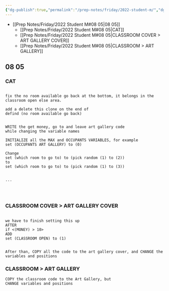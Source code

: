 ```yaml
---
{"dg-publish":true,"permalink":"/prep-notes/friday/2022-student-m/","dgHomeLink":true,"dgPassFrontmatter":false}
---
```



- [[Prep Notes/Friday/2022 Student M#08 05|08 05]]
	- [[Prep Notes/Friday/2022 Student M#08 05|CAT]]
	- [[Prep Notes/Friday/2022 Student M#08 05|CLASSROOM COVER > ART GALLERY COVER]]
	- [[Prep Notes/Friday/2022 Student M#08 05|CLASSROOM > ART GALLERY]]



## 08 05

<div class="blocks">

### CAT

```

fix the no room available go back at the bottom, it belongs in the classroom open else area.

add a delete this clone on the end of 
defind (no room available go back)


WRITE the get money, go to and leave art gallery code
while changing the variable names

INITIALIZE all the MAX and OCCUPANTS VARIABLES, for example
set (OCCUPANTS ART GALLERY) to (0) 

Change 
set (which room to go to) to (pick random (1) to (2))
to
set (which room to go to) to (pick random (1) to (3))


...




```

### CLASSROOM COVER > ART GALLERY COVER

```

we have to finish setting this up
AFTER
if <(MONEY) > 10>
ADD
set (CLASSROOM OPEN) to (1)


After than, COPY all the code to the art gallery cover, and CHANGE the variables and positions
```
### CLASSROOM > ART GALLERY

```
COPY the classroom code to the Art Gallery, but 
CHANGE variables and positions
```


</div>